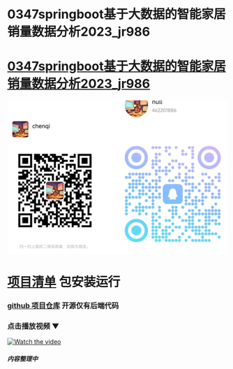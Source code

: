 # 0347springboot基于大数据的智能家居销量数据分析2023_jr986


# [0347springboot基于大数据的智能家居销量数据分析2023_jr986](https://github.com/GraduationProject-springboot/0347springboot)

![picture](https://raw.githubusercontent.com/GraduationProject-springboot/.github/main/img/wx.png)

# [项目清单](https://chenqi1990.site) 包安装运行

### [github 项目仓库](https://github.com/GraduationProject-springboot/allSpringbootProjects) 开源仅有后端代码

### 点击播放视频 ▼
[![Watch the video](https://i.sstatic.net/Vp2cE.png)](https://www.bilibili.com/video/BV1T1bpekEK7?p=20)


#####   内容整理中  











